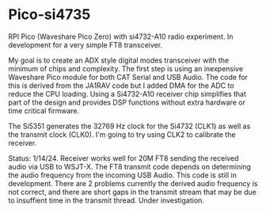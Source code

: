 # Pico-si4735
RPI Pico (Waveshare Pico Zero) with si4732-A10 radio experiment. In development for a very simple FT8 transceiver.

My goal is to create an ADX style digital modes transceiver with the minimum of chips and complexity. 
The first step is using an inexpensive Waveshare Pico module for both CAT Serial and USB Audio. The
code for this is derived from the JA1RAV code but I added DMA for the ADC to reduce the CPU 
loading. Using a Si4732-A10 receiver chip simplifies that part of the design and provides DSP functions
without extra hardware or time critical firmware.

The Si5351 generates the 32769 Hz clock for the Si4732 (CLK1) as well as the transmit clock (CLK0). I'm going
to try using CLK2 to calibrate the receiver.

Status: 1/14/24. Receiver works well for 20M FT8 sending the received audio via USB to WSJT-X.
The FT8 transmit code depends on determining the audio frequency
from the incoming USB Audio. This code is still in development. There are 2 problems currently 
the derived audio frequency is not correct, and there are short gaps in the transmit stream that may be 
due to insuffient time in the transmit thread. Under investigation.


